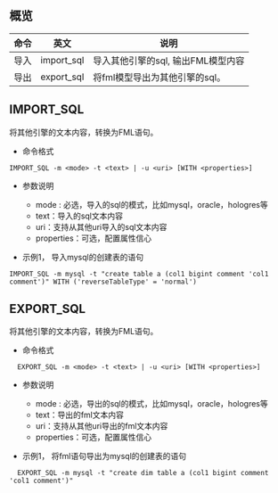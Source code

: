 ## 概览

| 命令   | 英文          | 说明                       |
|------|-------------|--------------------------|
| 导入   | import_sql  | 导入其他引擎的sql, 输出FML模型内容 |
| 导出   | export_sql  | 将fml模型导出为其他引擎的sql。       |

## IMPORT_SQL

将其他引擎的文本内容，转换为FML语句。

- 命令格式

```
IMPORT_SQL -m <mode> -t <text> | -u <uri> [WITH <properties>]
```

- 参数说明
    - mode : 必选，导入的sql的模式，比如mysql，oracle，hologres等
    - text：导入的sql文本内容
    - uri：支持从其他uri导入的sql文本内容
    - properties：可选，配置属性信心

- 示例1， 导入mysql的创建表的语句

```
IMPORT_SQL -m mysql -t "create table a (col1 bigint comment 'col1 comment')" WITH ('reverseTableType' = 'normal')
```

## EXPORT_SQL

将其他引擎的文本内容，转换为FML语句。

- 命令格式

```
  EXPORT_SQL -m <mode> -t <text> | -u <uri> [WITH <properties>]
```

- 参数说明
    - mode : 必选，导出的sql的模式，比如mysql，oracle，hologres等
    - text：导出的fml文本内容
    - uri：支持从其他uri导出的fml文本内容
    - properties：可选，配置属性信心

- 示例1， 将fml语句导出为mysql的创建表的语句

```
  EXPORT_SQL -m mysql -t "create dim table a (col1 bigint comment 'col1 comment')"
```
